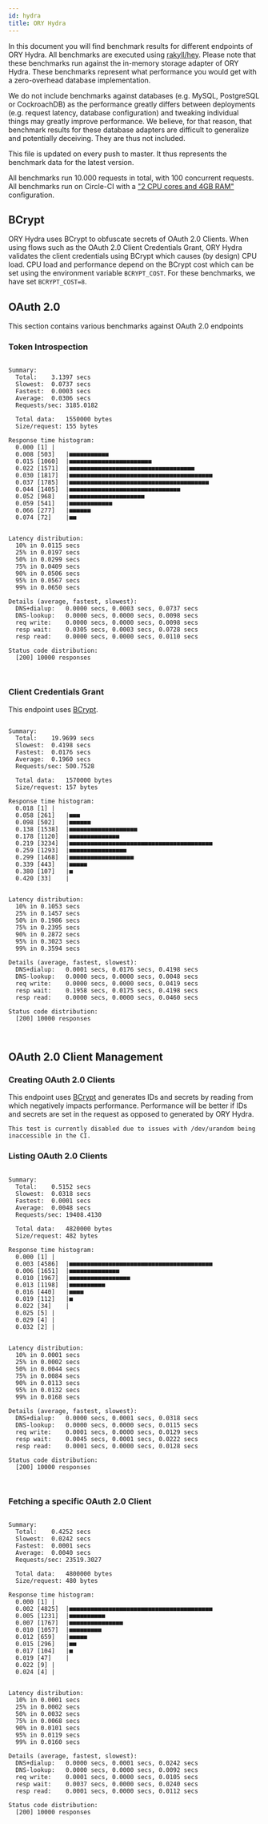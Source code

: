 ```yaml
---
id: hydra
title: ORY Hydra
---
```


In this document you will find benchmark results for different endpoints of ORY
Hydra. All benchmarks are executed using
[rakyll/hey](https://github.com/rakyll/hey). Please note that these benchmarks
run against the in-memory storage adapter of ORY Hydra. These benchmarks
represent what performance you would get with a zero-overhead database
implementation.

We do not include benchmarks against databases (e.g. MySQL, PostgreSQL or
CockroachDB) as the performance greatly differs between deployments (e.g.
request latency, database configuration) and tweaking individual things may
greatly improve performance. We believe, for that reason, that benchmark results
for these database adapters are difficult to generalize and potentially
deceiving. They are thus not included.

This file is updated on every push to master. It thus represents the benchmark
data for the latest version.

All benchmarks run 10.000 requests in total, with 100 concurrent requests. All
benchmarks run on Circle-CI with a
["2 CPU cores and 4GB RAM"](https://support.circleci.com/hc/en-us/articles/360000489307-Why-do-my-tests-take-longer-to-run-on-CircleCI-than-locally-)
configuration.

## BCrypt

ORY Hydra uses BCrypt to obfuscate secrets of OAuth 2.0 Clients. When using
flows such as the OAuth 2.0 Client Credentials Grant, ORY Hydra validates the
client credentials using BCrypt which causes (by design) CPU load. CPU load and
performance depend on the BCrypt cost which can be set using the environment
variable `BCRYPT_COST`. For these benchmarks, we have set `BCRYPT_COST=8`.

## OAuth 2.0

This section contains various benchmarks against OAuth 2.0 endpoints

### Token Introspection

```

Summary:
  Total:	3.1397 secs
  Slowest:	0.0737 secs
  Fastest:	0.0003 secs
  Average:	0.0306 secs
  Requests/sec:	3185.0182

  Total data:	1550000 bytes
  Size/request:	155 bytes

Response time histogram:
  0.000 [1]	|
  0.008 [503]	|■■■■■■■■■■■
  0.015 [1060]	|■■■■■■■■■■■■■■■■■■■■■■■
  0.022 [1571]	|■■■■■■■■■■■■■■■■■■■■■■■■■■■■■■■■■■■
  0.030 [1817]	|■■■■■■■■■■■■■■■■■■■■■■■■■■■■■■■■■■■■■■■■
  0.037 [1785]	|■■■■■■■■■■■■■■■■■■■■■■■■■■■■■■■■■■■■■■■
  0.044 [1405]	|■■■■■■■■■■■■■■■■■■■■■■■■■■■■■■■
  0.052 [968]	|■■■■■■■■■■■■■■■■■■■■■
  0.059 [541]	|■■■■■■■■■■■■
  0.066 [277]	|■■■■■■
  0.074 [72]	|■■


Latency distribution:
  10% in 0.0115 secs
  25% in 0.0197 secs
  50% in 0.0299 secs
  75% in 0.0409 secs
  90% in 0.0506 secs
  95% in 0.0567 secs
  99% in 0.0650 secs

Details (average, fastest, slowest):
  DNS+dialup:	0.0000 secs, 0.0003 secs, 0.0737 secs
  DNS-lookup:	0.0000 secs, 0.0000 secs, 0.0098 secs
  req write:	0.0000 secs, 0.0000 secs, 0.0098 secs
  resp wait:	0.0305 secs, 0.0003 secs, 0.0728 secs
  resp read:	0.0000 secs, 0.0000 secs, 0.0110 secs

Status code distribution:
  [200]	10000 responses



```

### Client Credentials Grant

This endpoint uses [BCrypt](#bcrypt).

```

Summary:
  Total:	19.9699 secs
  Slowest:	0.4198 secs
  Fastest:	0.0176 secs
  Average:	0.1960 secs
  Requests/sec:	500.7528

  Total data:	1570000 bytes
  Size/request:	157 bytes

Response time histogram:
  0.018 [1]	|
  0.058 [261]	|■■■
  0.098 [502]	|■■■■■■
  0.138 [1538]	|■■■■■■■■■■■■■■■■■■■
  0.178 [1120]	|■■■■■■■■■■■■■■
  0.219 [3234]	|■■■■■■■■■■■■■■■■■■■■■■■■■■■■■■■■■■■■■■■■
  0.259 [1293]	|■■■■■■■■■■■■■■■■
  0.299 [1468]	|■■■■■■■■■■■■■■■■■■
  0.339 [443]	|■■■■■
  0.380 [107]	|■
  0.420 [33]	|


Latency distribution:
  10% in 0.1053 secs
  25% in 0.1457 secs
  50% in 0.1986 secs
  75% in 0.2395 secs
  90% in 0.2872 secs
  95% in 0.3023 secs
  99% in 0.3594 secs

Details (average, fastest, slowest):
  DNS+dialup:	0.0001 secs, 0.0176 secs, 0.4198 secs
  DNS-lookup:	0.0000 secs, 0.0000 secs, 0.0048 secs
  req write:	0.0000 secs, 0.0000 secs, 0.0419 secs
  resp wait:	0.1958 secs, 0.0175 secs, 0.4198 secs
  resp read:	0.0000 secs, 0.0000 secs, 0.0460 secs

Status code distribution:
  [200]	10000 responses



```

## OAuth 2.0 Client Management

### Creating OAuth 2.0 Clients

This endpoint uses [BCrypt](#bcrypt) and generates IDs and secrets by reading
from which negatively impacts performance. Performance will be better if IDs and
secrets are set in the request as opposed to generated by ORY Hydra.

```
This test is currently disabled due to issues with /dev/urandom being inaccessible in the CI.
```

### Listing OAuth 2.0 Clients

```

Summary:
  Total:	0.5152 secs
  Slowest:	0.0318 secs
  Fastest:	0.0001 secs
  Average:	0.0048 secs
  Requests/sec:	19408.4130

  Total data:	4820000 bytes
  Size/request:	482 bytes

Response time histogram:
  0.000 [1]	|
  0.003 [4586]	|■■■■■■■■■■■■■■■■■■■■■■■■■■■■■■■■■■■■■■■■
  0.006 [1651]	|■■■■■■■■■■■■■■
  0.010 [1967]	|■■■■■■■■■■■■■■■■■
  0.013 [1198]	|■■■■■■■■■■
  0.016 [440]	|■■■■
  0.019 [112]	|■
  0.022 [34]	|
  0.025 [5]	|
  0.029 [4]	|
  0.032 [2]	|


Latency distribution:
  10% in 0.0001 secs
  25% in 0.0002 secs
  50% in 0.0044 secs
  75% in 0.0084 secs
  90% in 0.0113 secs
  95% in 0.0132 secs
  99% in 0.0168 secs

Details (average, fastest, slowest):
  DNS+dialup:	0.0000 secs, 0.0001 secs, 0.0318 secs
  DNS-lookup:	0.0000 secs, 0.0000 secs, 0.0115 secs
  req write:	0.0001 secs, 0.0000 secs, 0.0129 secs
  resp wait:	0.0045 secs, 0.0001 secs, 0.0222 secs
  resp read:	0.0001 secs, 0.0000 secs, 0.0128 secs

Status code distribution:
  [200]	10000 responses



```

### Fetching a specific OAuth 2.0 Client

```

Summary:
  Total:	0.4252 secs
  Slowest:	0.0242 secs
  Fastest:	0.0001 secs
  Average:	0.0040 secs
  Requests/sec:	23519.3027

  Total data:	4800000 bytes
  Size/request:	480 bytes

Response time histogram:
  0.000 [1]	|
  0.002 [4825]	|■■■■■■■■■■■■■■■■■■■■■■■■■■■■■■■■■■■■■■■■
  0.005 [1231]	|■■■■■■■■■■
  0.007 [1767]	|■■■■■■■■■■■■■■■
  0.010 [1057]	|■■■■■■■■■
  0.012 [659]	|■■■■■
  0.015 [296]	|■■
  0.017 [104]	|■
  0.019 [47]	|
  0.022 [9]	|
  0.024 [4]	|


Latency distribution:
  10% in 0.0001 secs
  25% in 0.0002 secs
  50% in 0.0032 secs
  75% in 0.0068 secs
  90% in 0.0101 secs
  95% in 0.0119 secs
  99% in 0.0160 secs

Details (average, fastest, slowest):
  DNS+dialup:	0.0000 secs, 0.0001 secs, 0.0242 secs
  DNS-lookup:	0.0000 secs, 0.0000 secs, 0.0092 secs
  req write:	0.0001 secs, 0.0000 secs, 0.0105 secs
  resp wait:	0.0037 secs, 0.0000 secs, 0.0240 secs
  resp read:	0.0001 secs, 0.0000 secs, 0.0112 secs

Status code distribution:
  [200]	10000 responses



```
